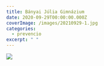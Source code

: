 ```yaml
---
title: Bányai Júlia Gimnázium
date: 2020-09-29T00:00:00.000Z
coverImage: /images/20210929-1.jpg
categories:
  - prevencio
excerpt: " "
---
```

 



![](/images/20210929-1.jpg)
